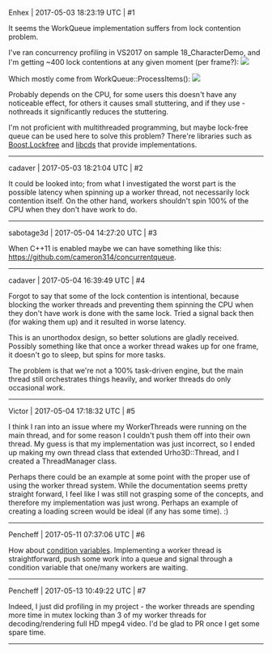 Enhex | 2017-05-03 18:23:19 UTC | #1

It seems the WorkQueue implementation suffers from lock contention problem.

I've ran concurrency profiling in VS2017 on sample 18_CharacterDemo, and I'm getting ~400 lock contentions at any given moment (per frame?):
<img src='//cdck-file-uploads-global.s3.dualstack.us-west-2.amazonaws.com/standard17/uploads/urho3d/original/1X/c4305312a434f59f521d8deee3fe8682e0c6041a.png'>

Which mostly come from WorkQueue::ProcessItems():
<img src='//cdck-file-uploads-global.s3.dualstack.us-west-2.amazonaws.com/standard17/uploads/urho3d/original/1X/bb9d196731a5149b0510de7ddbec92ef1e4894a0.png'>

Probably depends on the CPU, for some users this doesn't have any noticeable effect, for others it causes small stuttering, and if they use -nothreads it significantly reduces the stuttering.

I'm not proficient with multithreaded programming, but maybe lock-free queue can be used here to solve this problem?
There're libraries such as [Boost.Lockfree](http://www.boost.org/doc/libs/1_64_0/doc/html/lockfree.html) and [libcds](https://github.com/khizmax/libcds) that provide implementations.

-------------------------

cadaver | 2017-05-03 18:21:04 UTC | #2

It could be looked into; from what I investigated the worst part is the possible latency when spinning up a worker thread, not necessarily lock contention itself. On the other hand, workers shouldn't spin 100% of the CPU when they don't have work to do.

-------------------------

sabotage3d | 2017-05-04 14:27:20 UTC | #3

When C++11 is enabled maybe we can have something like this: https://github.com/cameron314/concurrentqueue.

-------------------------

cadaver | 2017-05-04 16:39:49 UTC | #4

Forgot to say that some of the lock contention is intentional, because blocking the worker threads and preventing them spinning the CPU when they don't have work is done with the same lock. Tried a signal back then (for waking them up) and it resulted in worse latency.

This is an unorthodox design, so better solutions are gladly received. Possibly something like that once a worker thread wakes up for one frame, it doesn't go to sleep, but spins for more tasks.

The problem is that we're not a 100% task-driven engine, but the main thread still orchestrates things heavily, and worker threads do only occasional work.

-------------------------

Victor | 2017-05-04 17:18:32 UTC | #5

I think I ran into an issue where my WorkerThreads were running on the main thread, and for some reason I couldn't push them off into their own thread. My guess is that my implementation was just incorrect, so I ended up making my own thread class that extended Urho3D::Thread, and I created a ThreadManager class. 

Perhaps there could be an example at some point with the proper use of using the worker thread system. While the documentation seems pretty straight forward, I feel like I was still not grasping some of the concepts, and therefore my implementation was just wrong. Perhaps an example of creating a loading screen would be ideal (if any has some time). :)

-------------------------

Pencheff | 2017-05-11 07:37:06 UTC | #6

How about [condition variables](http://en.cppreference.com/w/cpp/thread/condition_variable). Implementing a worker thread is straightforward, push some work into a queue and signal through a condition variable that one/many workers are waiting.

-------------------------

Pencheff | 2017-05-13 10:49:22 UTC | #7

Indeed, I just did profiling in my project - the worker threads are spending more time in mutex locking than 3 of my worker threads for decoding/rendering full HD mpeg4 video. I'd be glad to PR once I get some spare time.

-------------------------

